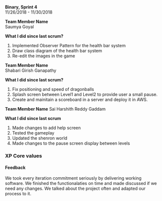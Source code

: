 **Binary, Sprint 4**    
11/26/2018 - 11/30/2018 

**Team Member Name**  
Saumya Goyal 

**What I did since last scrum?**
1. Implemented Observer Pattern for the health bar system
2. Draw class diagram of the health bar system
3. Re-edit the images in the game

**Team Member Name**  
Shabari Girish Ganapathy

**What I did since last scrum?**
1. Fix positioning and speed of dragonballs
2. Splash screen between Level1 and Level2 to provide user a small pause.
3. Create and mainitain a scoreboard in a server and deploy it in AWS.

**Team Member Name**
Sai Harshith Reddy Gaddam  

**What I did since last scrum**  
1. Made changes to add help screen
2. Tested the gameplay  
3. Updated the shenron world  
4. Made changes to the pause screen display between levels


### XP Core values

#### Feedback
We took every iteration commitment seriously by delivering working software. We finished the functionalaties on time and made discussed if
we need any changes. We talked about the project often and adapted our process to it.
 
